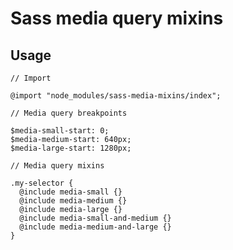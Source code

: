 # Sass media query mixins

## Usage

    // Import

    @import "node_modules/sass-media-mixins/index";

    // Media query breakpoints

    $media-small-start: 0;
    $media-medium-start: 640px;
    $media-large-start: 1280px;

    // Media query mixins

    .my-selector {
      @include media-small {}
      @include media-medium {}
      @include media-large {}
      @include media-small-and-medium {}
      @include media-medium-and-large {}
    }